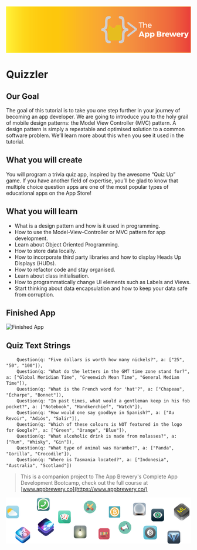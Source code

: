
![App Brewery Banner](Documentation/AppBreweryBanner.png)

#  Quizzler

## Our Goal

The goal of this tutorial is to take you one step further in your journey of becoming an app developer. We are going to introduce you to the holy grail of mobile design patterns: the Model View Controller (MVC) pattern. A design pattern is simply a repeatable and optimised solution to a common software problem. We’ll learn more about this when you see it used in the tutorial.

## What you will create

You will program a trivia quiz app, inspired by the awesome “Quiz Up” game. If you have another field of expertise, you’ll be glad to know that multiple choice question apps are one of the most popular types of educational apps on the App Store! 

## What you will learn

* What is a design pattern and how is it used in programming.
* How to use the Model-View-Controller or MVC pattern for app development.
* Learn about Object Oriented Programming.
* How to store data locally.
* How to incorporate third party libraries and how to display Heads Up Displays (HUDs).
* How to refactor code and stay organised.
* Learn about class initialisation. 
* How to programmatically change UI elements such as Labels and Views.
* Start thinking about data encapsulation and how to keep your data safe from corruption.


## Finished App
![Finished App](https://github.com/londonappbrewery/Images/blob/master/Quizzler.gif)




## Quiz Text Strings

        Question(q: "Five dollars is worth how many nickels?", a: ["25", "50", "100"]),
        Question(q: "What do the letters in the GMT time zone stand for?", a: ["Global Meridian Time", "Greenwich Mean Time", "General Median Time"]),
        Question(q: "What is the French word for 'hat'?", a: ["Chapeau", "Écharpe", "Bonnet"]),
        Question(q: "In past times, what would a gentleman keep in his fob pocket?", a: ["Notebook", "Handkerchief", "Watch"]),
        Question(q: "How would one say goodbye in Spanish?", a: ["Au Revoir", "Adiós", "Salir"]),
        Question(q: "Which of these colours is NOT featured in the logo for Google?", a: ["Green", "Orange", "Blue"]),
        Question(q: "What alcoholic drink is made from molasses?", a: ["Rum", "Whisky", "Gin"]),
        Question(q: "What type of animal was Harambe?", a: ["Panda", "Gorilla", "Crocodile"]),
        Question(q: "Where is Tasmania located?", a: ["Indonesia", "Australia", "Scotland"])
        


>This is a companion project to The App Brewery's Complete App Development Bootcamp, check out the full course at [www.appbrewery.co](https://www.appbrewery.co/)

![End Banner](Documentation/readme-end-banner.png)
